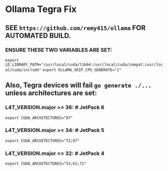 # Ollama Tegra Fix
## SEE `https://github.com/remy415/ollama` FOR AUTOMATED BUILD. 

### ENSURE THESE TWO VARIABLES ARE SET:
`export LD_LIBRARY_PATH="/usr/local/cuda/lib64:/usr/local/cuda/compat:/usr/local/cuda/include"`
`export OLLAMA_SKIP_CPU_GENERATE="1"`

## Also, Tegra devices will fail `go generate ./...` unless architectures are set:
### L4T_VERSION.major >= 36:    # JetPack 6
`export CUDA_ARCHITECTURES="87"`
### L4T_VERSION.major >= 34:  # JetPack 5
`export CUDA_ARCHITECTURES="72;87"`
### L4T_VERSION.major == 32:  # JetPack 4
`export CUDA_ARCHITECTURES="53;62;72"`
